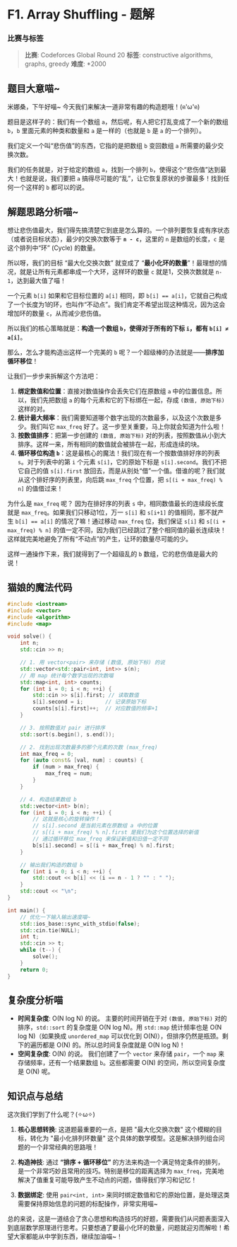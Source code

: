 # F1. Array Shuffling - 题解

### 比赛与标签
> **比赛**: Codeforces Global Round 20
> **标签**: constructive algorithms, graphs, greedy
> **难度**: *2000

## 题目大意喵~
米娜桑，下午好喵~ 今天我们来解决一道非常有趣的构造题哦！(ฅ'ω'ฅ)

题目是这样子的：我们有一个数组 `a`，然后呢，有人把它打乱变成了一个新的数组 `b`，`b` 里面元素的种类和数量和 `a` 是一样的（也就是 `b` 是 `a` 的一个排列）。

我们定义一个叫“悲伤值”的东西，它指的是把数组 `b` 变回数组 `a` 所需要的最少交换次数。

我们的任务就是，对于给定的数组 `a`，找到一个排列 `b`，使得这个“悲伤值”达到最大！也就是说，我们要把 `a` 搞得尽可能的“乱”，让它恢复原状的步骤最多！找到任何一个这样的 `b` 都可以的说。

## 解题思路分析喵~
想让悲伤值最大，我们得先搞清楚它到底是怎么算的。一个排列要恢复成有序状态（或者说目标状态），最少的交换次数等于 **`n - c`**，这里的 `n` 是数组的长度，`c` 是这个排列中“环” (Cycle) 的数量。

所以呀，我们的目标 “最大化交换次数” 就变成了 “**最小化环的数量**”！最理想的情况，就是让所有元素都串成一个大环，这样环的数量 `c` 就是1，交换次数就是 `n-1`，达到最大值了喵！

一个元素 `b[i]` 如果和它目标位置的 `a[i]` 相同，即 `b[i] == a[i]`，它就自己构成了一个长度为1的环，也叫作“不动点”。我们肯定不希望出现这种情况，因为这会增加环的数量 `c`，从而减少悲伤值。

所以我们的核心策略就是：**构造一个数组 `b`，使得对于所有的下标 `i`，都有 `b[i] ≠ a[i]`**。

那么，怎么才能构造出这样一个完美的 `b` 呢？一个超级棒的办法就是——**排序加循环移位**！

让我们一步步来拆解这个方法吧：

1.  **绑定数值和位置**：直接对数值操作会丢失它们在原数组 `a` 中的位置信息。所以，我们先把数组 `a` 的每个元素和它的下标绑在一起，存成 `(数值, 原始下标)` 这样的对。
2.  **统计最大频率**：我们需要知道哪个数字出现的次数最多，以及这个次数是多少。我们叫它 `max_freq` 好了。这一步至关重要，马上你就会知道为什么啦！
3.  **按数值排序**：把第一步创建的 `(数值, 原始下标)` 对的列表，按照数值从小到大排序。这样一来，所有相同的数值就会被排在一起，形成连续的块。
4.  **循环移位构造 `b`**：这是最核心的魔法！我们现在有一个按数值排好序的列表 `s`。对于列表中的第 `i` 个元素 `s[i]`，它的原始下标是 `s[i].second`。我们不把它自己的值 `s[i].first` 放回去，而是从别处“借”一个值。借谁的呢？我们就从这个排好序的列表里，向后跳 `max_freq` 个位置，把 `s[(i + max_freq) % n]` 的值借过来！

为什么是 `max_freq` 呢？
因为在排好序的列表 `s` 中，相同数值最长的连续段长度就是 `max_freq`。如果我们只移动1位，万一 `s[i]` 和 `s[i+1]` 的值相同，那不就产生 `b[i] == a[i]` 的情况了嘛！通过移动 `max_freq` 位，我们保证 `s[i]` 和 `s[(i + max_freq) % n]` 的值一定不同，因为我们已经跳过了整个相同值的最长连续块！这样就完美地避免了所有“不动点”的产生，让环的数量尽可能的少。

这样一通操作下来，我们就得到了一个超级乱的 `b` 数组，它的悲伤值是最大的说！

## 猫娘的魔法代码
```cpp
#include <iostream>
#include <vector>
#include <algorithm>
#include <map>

void solve() {
    int n;
    std::cin >> n;

    // 1. 用 vector<pair> 来存储 (数值, 原始下标) 的说
    std::vector<std::pair<int, int>> s(n);
    // 用 map 统计每个数字出现的次数喵
    std::map<int, int> counts;
    for (int i = 0; i < n; ++i) {
        std::cin >> s[i].first; // 读取数值
        s[i].second = i;       // 记录原始下标
        counts[s[i].first]++;  // 对应数值的频率+1
    }

    // 3. 按照数值对 pair 进行排序
    std::sort(s.begin(), s.end());

    // 2. 找到出现次数最多的那个元素的次数 (max_freq)
    int max_freq = 0;
    for (auto const& [val, num] : counts) {
        if (num > max_freq) {
            max_freq = num;
        }
    }

    // 4. 构造结果数组 b
    std::vector<int> b(n);
    for (int i = 0; i < n; ++i) {
        // 这就是核心的旋转操作！
        // s[i].second 是当前元素在原数组 a 中的位置
        // s[(i + max_freq) % n].first 是我们为这个位置选择的新值
        // 通过循环移位 max_freq 来保证新值和旧值一定不同
        b[s[i].second] = s[(i + max_freq) % n].first;
    }

    // 输出我们构造的数组 b
    for (int i = 0; i < n; ++i) {
        std::cout << b[i] << (i == n - 1 ? "" : " ");
    }
    std::cout << "\n";
}

int main() {
    // 优化一下输入输出速度喵~
    std::ios_base::sync_with_stdio(false);
    std::cin.tie(NULL);
    int t;
    std::cin >> t;
    while (t--) {
        solve();
    }
    return 0;
}
```

## 复杂度分析喵
- **时间复杂度**: O(N log N) 的说。
  主要的时间开销在于对 `(数值, 原始下标)` 对的排序，`std::sort` 的复杂度是 O(N log N)。用 `std::map` 统计频率也是 O(N log N)（如果换成 `unordered_map` 可以优化到 O(N)），但排序仍然是瓶颈。剩下的遍历都是 O(N) 的。所以总时间复杂度就是 O(N log N)！
- **空间复杂度**: O(N) 的说。
  我们创建了一个 `vector` 来存储 `pair`，一个 `map` 来存储频率，还有一个结果数组 `b`。这些都需要 O(N) 的空间，所以空间复杂度是 O(N) 呢。

## 知识点与总结
这次我们学到了什么呢？(✧ω✧)

1.  **核心思想转换**: 这道题最重要的一点，是把 "最大化交换次数" 这个模糊的目标，转化为 "最小化排列环数量" 这个具体的数学模型。这是解决排列组合问题的一个非常经典的思路哦！

2.  **构造神技**: 通过 **“排序 + 循环移位”** 的方法来构造一个满足特定条件的排列，是一个非常巧妙且常用的技巧。特别是移位的距离选择为 `max_freq`，完美地解决了值重复可能导致产生不动点的问题，值得我们学习和记忆！

3.  **数据绑定**: 使用 `pair<int, int>` 来同时绑定数值和它的原始位置，是处理这类需要保持原始信息的问题的标配操作，非常实用喵~

总的来说，这是一道结合了贪心思想和构造技巧的好题，需要我们从问题表面深入到底层数学原理进行思考。只要想通了要最小化环的数量，问题就迎刃而解啦！希望大家都能从中学到东西，继续加油喵~！